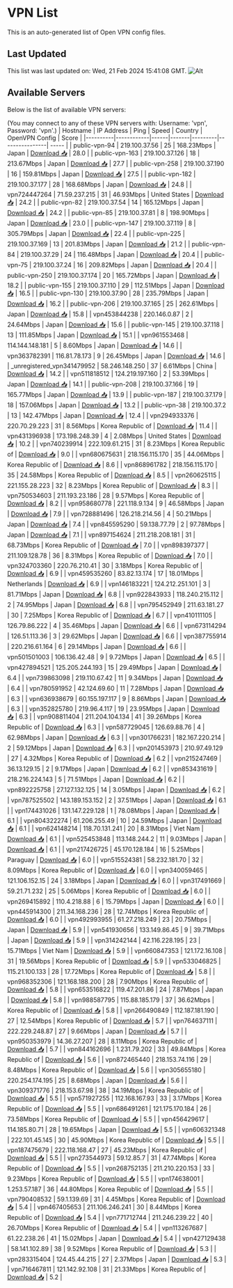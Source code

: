 # VPN List

This is an auto-generated list of Open VPN config files.

## Last Updated

This list was last updated on: Wed, 21 Feb 2024 15:41:08 GMT.
![Alt](https://repobeats.axiom.co/api/embed/186b98318ef1479477931607c1ad7d823f12451f.svg "Repobeats analytics image")

## Available Servers

Below is the list of available VPN servers:

(You may connect to any of these VPN servers with: Username: 'vpn', Password: 'vpn'.)
| Hostname | IP Address | Ping | Speed | Country | OpenVPN Config | Score |
|----------|------------|------|-------|---------|----------------| ----- |
| public-vpn-94 | 219.100.37.56 | 25 | 168.23Mbps | Japan | [Download 📥](./configs/server_0_JP.ovpn) | 28.0 |
| public-vpn-163 | 219.100.37.126 | 18 | 213.67Mbps | Japan | [Download 📥](./configs/server_1_JP.ovpn) | 27.7 |
| public-vpn-258 | 219.100.37.190 | 16 | 159.81Mbps | Japan | [Download 📥](./configs/server_2_JP.ovpn) | 27.5 |
| public-vpn-182 | 219.100.37.177 | 28 | 168.68Mbps | Japan | [Download 📥](./configs/server_3_JP.ovpn) | 24.8 |
| vpn724447264 | 71.59.237.215 | 31 | 46.93Mbps | United States | [Download 📥](./configs/server_4_US.ovpn) | 24.2 |
| public-vpn-82 | 219.100.37.54 | 14 | 165.12Mbps | Japan | [Download 📥](./configs/server_5_JP.ovpn) | 24.2 |
| public-vpn-85 | 219.100.37.81 | 8 | 198.90Mbps | Japan | [Download 📥](./configs/server_6_JP.ovpn) | 23.0 |
| public-vpn-147 | 219.100.37.119 | 8 | 305.79Mbps | Japan | [Download 📥](./configs/server_7_JP.ovpn) | 22.4 |
| public-vpn-225 | 219.100.37.169 | 13 | 201.83Mbps | Japan | [Download 📥](./configs/server_8_JP.ovpn) | 21.2 |
| public-vpn-84 | 219.100.37.29 | 24 | 116.48Mbps | Japan | [Download 📥](./configs/server_9_JP.ovpn) | 20.4 |
| public-vpn-75 | 219.100.37.24 | 16 | 209.82Mbps | Japan | [Download 📥](./configs/server_10_JP.ovpn) | 20.4 |
| public-vpn-250 | 219.100.37.174 | 20 | 165.72Mbps | Japan | [Download 📥](./configs/server_11_JP.ovpn) | 18.2 |
| public-vpn-155 | 219.100.37.110 | 29 | 112.51Mbps | Japan | [Download 📥](./configs/server_12_JP.ovpn) | 16.5 |
| public-vpn-130 | 219.100.37.90 | 28 | 235.79Mbps | Japan | [Download 📥](./configs/server_13_JP.ovpn) | 16.2 |
| public-vpn-206 | 219.100.37.165 | 25 | 262.61Mbps | Japan | [Download 📥](./configs/server_14_JP.ovpn) | 15.8 |
| vpn453844238 | 220.146.0.87 | 2 | 24.64Mbps | Japan | [Download 📥](./configs/server_15_JP.ovpn) | 15.6 |
| public-vpn-145 | 219.100.37.118 | 13 | 111.85Mbps | Japan | [Download 📥](./configs/server_16_JP.ovpn) | 15.1 |
| vpn961553468 | 114.144.148.181 | 5 | 8.60Mbps | Japan | [Download 📥](./configs/server_17_JP.ovpn) | 14.6 |
| vpn363782391 | 116.81.78.173 | 9 | 26.45Mbps | Japan | [Download 📥](./configs/server_18_JP.ovpn) | 14.6 |
| _unregistered_vpn341479952 | 58.246.148.250 | 37 | 6.61Mbps | China | [Download 📥](./configs/server_19_CN.ovpn) | 14.2 |
| vpn511818512 | 124.219.197.160 | 2 | 53.39Mbps | Japan | [Download 📥](./configs/server_20_JP.ovpn) | 14.1 |
| public-vpn-208 | 219.100.37.166 | 19 | 165.77Mbps | Japan | [Download 📥](./configs/server_21_JP.ovpn) | 13.9 |
| public-vpn-187 | 219.100.37.179 | 18 | 157.06Mbps | Japan | [Download 📥](./configs/server_22_JP.ovpn) | 13.2 |
| public-vpn-38 | 219.100.37.2 | 13 | 142.47Mbps | Japan | [Download 📥](./configs/server_23_JP.ovpn) | 12.4 |
| vpn294933376 | 220.70.29.223 | 31 | 8.56Mbps | Korea Republic of | [Download 📥](./configs/server_24_KR.ovpn) | 11.4 |
| vpn431396938 | 173.198.248.39 | 4 | 2.08Mbps | United States | [Download 📥](./configs/server_25_US.ovpn) | 10.2 |
| vpn740239914 | 222.109.61.215 | 31 | 8.23Mbps | Korea Republic of | [Download 📥](./configs/server_26_KR.ovpn) | 9.0 |
| vpn680675631 | 218.156.115.170 | 35 | 44.06Mbps | Korea Republic of | [Download 📥](./configs/server_27_KR.ovpn) | 8.6 |
| vpn868961782 | 218.156.115.170 | 35 | 24.58Mbps | Korea Republic of | [Download 📥](./configs/server_28_KR.ovpn) | 8.5 |
| vpn260625115 | 221.155.28.223 | 32 | 8.23Mbps | Korea Republic of | [Download 📥](./configs/server_29_KR.ovpn) | 8.3 |
| vpn750534603 | 211.193.23.186 | 28 | 9.57Mbps | Korea Republic of | [Download 📥](./configs/server_30_KR.ovpn) | 8.2 |
| vpn958680778 | 221.118.9.134 | 9 | 46.58Mbps | Japan | [Download 📥](./configs/server_31_JP.ovpn) | 7.9 |
| vpn728881496 | 126.218.214.56 | 4 | 50.21Mbps | Japan | [Download 📥](./configs/server_32_JP.ovpn) | 7.4 |
| vpn845595290 | 59.138.77.79 | 2 | 97.78Mbps | Japan | [Download 📥](./configs/server_33_JP.ovpn) | 7.1 |
| vpn897154624 | 211.218.208.181 | 31 | 68.73Mbps | Korea Republic of | [Download 📥](./configs/server_34_KR.ovpn) | 7.0 |
| vpn898397377 | 211.109.128.78 | 36 | 8.31Mbps | Korea Republic of | [Download 📥](./configs/server_35_KR.ovpn) | 7.0 |
| vpn324703360 | 220.76.210.41 | 30 | 3.18Mbps | Korea Republic of | [Download 📥](./configs/server_36_KR.ovpn) | 6.9 |
| vpn459535260 | 83.82.13.174 | 17 | 18.01Mbps | Netherlands | [Download 📥](./configs/server_37_NL.ovpn) | 6.9 |
| vpn146183221 | 124.212.251.101 | 3 | 81.71Mbps | Japan | [Download 📥](./configs/server_38_JP.ovpn) | 6.8 |
| vpn922843933 | 118.240.215.112 | 2 | 74.95Mbps | Japan | [Download 📥](./configs/server_39_JP.ovpn) | 6.8 |
| vpn795452949 | 211.63.181.27 | 30 | 7.25Mbps | Korea Republic of | [Download 📥](./configs/server_40_KR.ovpn) | 6.7 |
| vpn410111105 | 126.79.86.222 | 4 | 35.46Mbps | Japan | [Download 📥](./configs/server_41_JP.ovpn) | 6.6 |
| vpn673114294 | 126.51.113.36 | 3 | 29.62Mbps | Japan | [Download 📥](./configs/server_42_JP.ovpn) | 6.6 |
| vpn387755914 | 220.216.61.164 | 6 | 29.14Mbps | Japan | [Download 📥](./configs/server_43_JP.ovpn) | 6.6 |
| vpn501501003 | 106.136.42.48 | 9 | 9.72Mbps | Japan | [Download 📥](./configs/server_44_JP.ovpn) | 6.5 |
| vpn427894521 | 125.205.244.193 | 15 | 29.49Mbps | Japan | [Download 📥](./configs/server_45_JP.ovpn) | 6.4 |
| vpn739863098 | 219.110.67.42 | 11 | 9.34Mbps | Japan | [Download 📥](./configs/server_46_JP.ovpn) | 6.4 |
| vpn780591952 | 42.124.69.60 | 11 | 7.28Mbps | Japan | [Download 📥](./configs/server_47_JP.ovpn) | 6.3 |
| vpn636938679 | 60.155.197.117 | 9 | 8.86Mbps | Japan | [Download 📥](./configs/server_48_JP.ovpn) | 6.3 |
| vpn352825780 | 219.96.4.117 | 19 | 23.95Mbps | Japan | [Download 📥](./configs/server_49_JP.ovpn) | 6.3 |
| vpn908811404 | 211.204.104.134 | 41 | 39.26Mbps | Korea Republic of | [Download 📥](./configs/server_50_KR.ovpn) | 6.3 |
| vpn587729045 | 126.69.88.76 | 4 | 62.98Mbps | Japan | [Download 📥](./configs/server_51_JP.ovpn) | 6.3 |
| vpn301766231 | 182.167.220.214 | 2 | 59.12Mbps | Japan | [Download 📥](./configs/server_52_JP.ovpn) | 6.3 |
| vpn201453973 | 210.97.49.129 | 27 | 4.32Mbps | Korea Republic of | [Download 📥](./configs/server_53_KR.ovpn) | 6.2 |
| vpn215247469 | 36.13.129.15 | 2 | 9.17Mbps | Japan | [Download 📥](./configs/server_54_JP.ovpn) | 6.2 |
| vpn853431619 | 218.216.224.143 | 5 | 71.51Mbps | Japan | [Download 📥](./configs/server_55_JP.ovpn) | 6.2 |
| vpn892225758 | 27.127.132.125 | 14 | 3.05Mbps | Japan | [Download 📥](./configs/server_56_JP.ovpn) | 6.2 |
| vpn787525502 | 143.189.153.152 | 2 | 37.51Mbps | Japan | [Download 📥](./configs/server_57_JP.ovpn) | 6.1 |
| vpn174431026 | 131.147.229.128 | 1 | 78.08Mbps | Japan | [Download 📥](./configs/server_58_JP.ovpn) | 6.1 |
| vpn804322274 | 61.206.255.49 | 10 | 24.59Mbps | Japan | [Download 📥](./configs/server_59_JP.ovpn) | 6.1 |
| vpn624148214 | 118.70.131.241 | 20 | 8.31Mbps | Viet Nam | [Download 📥](./configs/server_60_VN.ovpn) | 6.1 |
| vpn525453848 | 113.148.244.2 | 11 | 9.03Mbps | Japan | [Download 📥](./configs/server_61_JP.ovpn) | 6.1 |
| vpn217426725 | 45.170.128.184 | 16 | 5.25Mbps | Paraguay | [Download 📥](./configs/server_62_PY.ovpn) | 6.0 |
| vpn515524381 | 58.232.181.70 | 32 | 8.09Mbps | Korea Republic of | [Download 📥](./configs/server_63_KR.ovpn) | 6.0 |
| vpn340059465 | 121.106.152.15 | 24 | 3.18Mbps | Japan | [Download 📥](./configs/server_64_JP.ovpn) | 6.0 |
| vpn317491669 | 59.21.71.232 | 25 | 5.06Mbps | Korea Republic of | [Download 📥](./configs/server_65_KR.ovpn) | 6.0 |
| vpn269415892 | 110.4.218.88 | 6 | 15.79Mbps | Japan | [Download 📥](./configs/server_66_JP.ovpn) | 6.0 |
| vpn445914300 | 211.34.168.236 | 28 | 12.74Mbps | Korea Republic of | [Download 📥](./configs/server_67_KR.ovpn) | 6.0 |
| vpn492993955 | 61.27.218.249 | 23 | 20.75Mbps | Japan | [Download 📥](./configs/server_68_JP.ovpn) | 5.9 |
| vpn541930656 | 133.149.86.45 | 9 | 39.71Mbps | Japan | [Download 📥](./configs/server_69_JP.ovpn) | 5.9 |
| vpn314242144 | 42.116.228.195 | 23 | 15.71Mbps | Viet Nam | [Download 📥](./configs/server_70_VN.ovpn) | 5.9 |
| vpn660847353 | 121.172.16.108 | 31 | 19.56Mbps | Korea Republic of | [Download 📥](./configs/server_71_KR.ovpn) | 5.9 |
| vpn533046825 | 115.21.100.133 | 28 | 17.72Mbps | Korea Republic of | [Download 📥](./configs/server_72_KR.ovpn) | 5.8 |
| vpn968352306 | 121.168.188.200 | 28 | 7.90Mbps | Korea Republic of | [Download 📥](./configs/server_73_KR.ovpn) | 5.8 |
| vpn653516822 | 119.47.201.86 | 24 | 7.87Mbps | Japan | [Download 📥](./configs/server_74_JP.ovpn) | 5.8 |
| vpn988587795 | 115.88.185.179 | 37 | 36.62Mbps | Korea Republic of | [Download 📥](./configs/server_75_KR.ovpn) | 5.8 |
| vpn266490849 | 112.187.181.190 | 27 | 12.54Mbps | Korea Republic of | [Download 📥](./configs/server_76_KR.ovpn) | 5.7 |
| vpn764637111 | 222.229.248.87 | 27 | 9.66Mbps | Japan | [Download 📥](./configs/server_77_JP.ovpn) | 5.7 |
| vpn950353979 | 14.36.27.207 | 28 | 8.11Mbps | Korea Republic of | [Download 📥](./configs/server_78_KR.ovpn) | 5.7 |
| vpn844162696 | 1.231.79.202 | 33 | 49.84Mbps | Korea Republic of | [Download 📥](./configs/server_79_KR.ovpn) | 5.6 |
| vpn872465440 | 218.153.74.116 | 29 | 8.48Mbps | Korea Republic of | [Download 📥](./configs/server_80_KR.ovpn) | 5.6 |
| vpn305655180 | 220.254.174.195 | 25 | 8.68Mbps | Japan | [Download 📥](./configs/server_81_JP.ovpn) | 5.6 |
| vpn309371776 | 218.153.67.98 | 38 | 34.19Mbps | Korea Republic of | [Download 📥](./configs/server_82_KR.ovpn) | 5.5 |
| vpn571927255 | 112.168.167.93 | 33 | 3.17Mbps | Korea Republic of | [Download 📥](./configs/server_83_KR.ovpn) | 5.5 |
| vpn686491261 | 121.175.170.184 | 26 | 73.58Mbps | Korea Republic of | [Download 📥](./configs/server_84_KR.ovpn) | 5.5 |
| vpn456429617 | 114.185.80.71 | 28 | 19.65Mbps | Japan | [Download 📥](./configs/server_85_JP.ovpn) | 5.5 |
| vpn606321348 | 222.101.45.145 | 30 | 45.90Mbps | Korea Republic of | [Download 📥](./configs/server_86_KR.ovpn) | 5.5 |
| vpn187475679 | 222.118.168.47 | 27 | 45.23Mbps | Korea Republic of | [Download 📥](./configs/server_87_KR.ovpn) | 5.5 |
| vpn273544973 | 59.12.85.7 | 31 | 47.74Mbps | Korea Republic of | [Download 📥](./configs/server_88_KR.ovpn) | 5.5 |
| vpn268752135 | 211.210.220.153 | 33 | 9.23Mbps | Korea Republic of | [Download 📥](./configs/server_89_KR.ovpn) | 5.5 |
| vpn174638001 | 1.253.57.187 | 36 | 44.80Mbps | Korea Republic of | [Download 📥](./configs/server_90_KR.ovpn) | 5.5 |
| vpn790408532 | 59.1.139.69 | 31 | 4.45Mbps | Korea Republic of | [Download 📥](./configs/server_91_KR.ovpn) | 5.4 |
| vpn467405653 | 211.106.246.241 | 30 | 8.44Mbps | Korea Republic of | [Download 📥](./configs/server_92_KR.ovpn) | 5.4 |
| vpn771712744 | 211.246.239.22 | 40 | 26.70Mbps | Korea Republic of | [Download 📥](./configs/server_93_KR.ovpn) | 5.4 |
| vpn113267687 | 61.22.238.26 | 41 | 15.02Mbps | Japan | [Download 📥](./configs/server_94_JP.ovpn) | 5.4 |
| vpn427129438 | 58.141.102.89 | 38 | 9.52Mbps | Korea Republic of | [Download 📥](./configs/server_95_KR.ovpn) | 5.3 |
| vpn283315404 | 124.45.44.215 | 27 | 2.37Mbps | Japan | [Download 📥](./configs/server_96_JP.ovpn) | 5.3 |
| vpn716467811 | 121.142.92.108 | 31 | 21.33Mbps | Korea Republic of | [Download 📥](./configs/server_97_KR.ovpn) | 5.2 |
